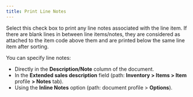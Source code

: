 ```yaml
---
title: Print Line Notes
---
```



Select this check box to print any line notes associated with the line  item. If there are blank lines in between line items/notes, they are considered  as attached to the item code above them and are printed below the same  line item after sorting.


You can specify line notes:

- Directly in  the **Description/Note** column of  the document.
- In the **Extended sales description** field (path:  **Inventory &gt; Items &gt; Item** profile **&gt; Notes** tab).
- Using the **Inline Notes** option (path: document  profile > **Options**).

